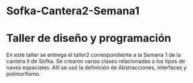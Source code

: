 # Sofka-Cantera2-Semana1

# Taller de diseño y programación

En este taller se entrega el taller2 correspondiente a la Semana 1 de la cantera II de Sofka. Se crearon varias clases relacionadas a los tipos de naves espaciales.
Allí se usó la definición de Abstracciones, interfaces y polimorfismo.
